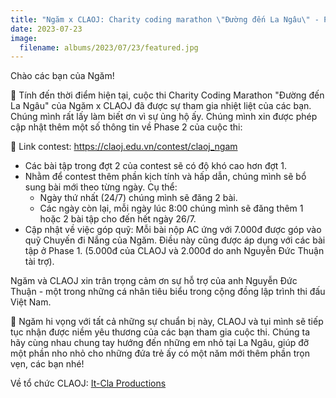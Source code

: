 ```yaml
---
title: "Ngăm x CLAOJ: Charity coding marathon \"Đường đến La Ngâu\" - Phase 2"
date: 2023-07-23
image:
  filename: albums/2023/07/23/featured.jpg
---
```


Chào các bạn của Ngăm!

🌻 Tính đến thời điểm hiện tại, cuộc thi Charity Coding Marathon "Đường đến La Ngâu" của Ngăm x CLAOJ đã được sự tham gia
nhiệt liệt của các bạn. Chúng mình rất lấy làm biết ơn vì sự ủng hộ ấy. Chúng mình xin được phép cập nhật thêm một số
thông tin về Phase 2 của cuộc thi:

🌻 Link contest: https://claoj.edu.vn/contest/claoj_ngam

- Các bài tập trong đợt 2 của contest sẽ có độ khó cao hơn đợt 1.
- Nhằm để contest thêm phần kịch tính và hấp dẫn, chúng mình sẽ bổ sung bài mới theo từng ngày. Cụ thể:
  + Ngày thứ nhất (24/7) chúng mình sẽ đăng 2 bài.
  + Các ngày còn lại, mỗi ngày lúc 8:00 chúng mình sẽ đăng thêm 1 hoặc 2 bài tập cho đến hết ngày 26/7.
- Cập nhật về việc góp quỹ: Mỗi bài nộp AC ứng với 7.000đ được góp vào quỹ Chuyến đi Nắng của Ngăm. Điều này cũng được
  áp dụng với các bài tập ở Phase 1. (5.000đ của CLAOJ và 2.000đ do anh Nguyễn Đức Thuận tài trợ).

Ngăm và CLAOJ xin trân trọng cảm ơn sự hỗ trợ của anh Nguyễn Đức Thuận - một trong những cá nhân tiêu biểu trong cộng
đồng lập trình thi đấu Việt Nam.

🌻 Ngăm hi vọng với tất cả những sự chuẩn bị này, CLAOJ và tụi mình sẽ tiếp tục nhận được niềm yêu thương của các bạn
tham gia cuộc thi. Chúng ta hãy cùng nhau chung tay hướng đến những em nhỏ tại La Ngâu, giúp đỡ một phần nho nhỏ cho
những đứa trẻ ấy có một năm mới thêm phần trọn vẹn, các bạn nhé!

Về tổ chức CLAOJ: [It-Cla Productions](https://www.facebook.com/itclapro)
